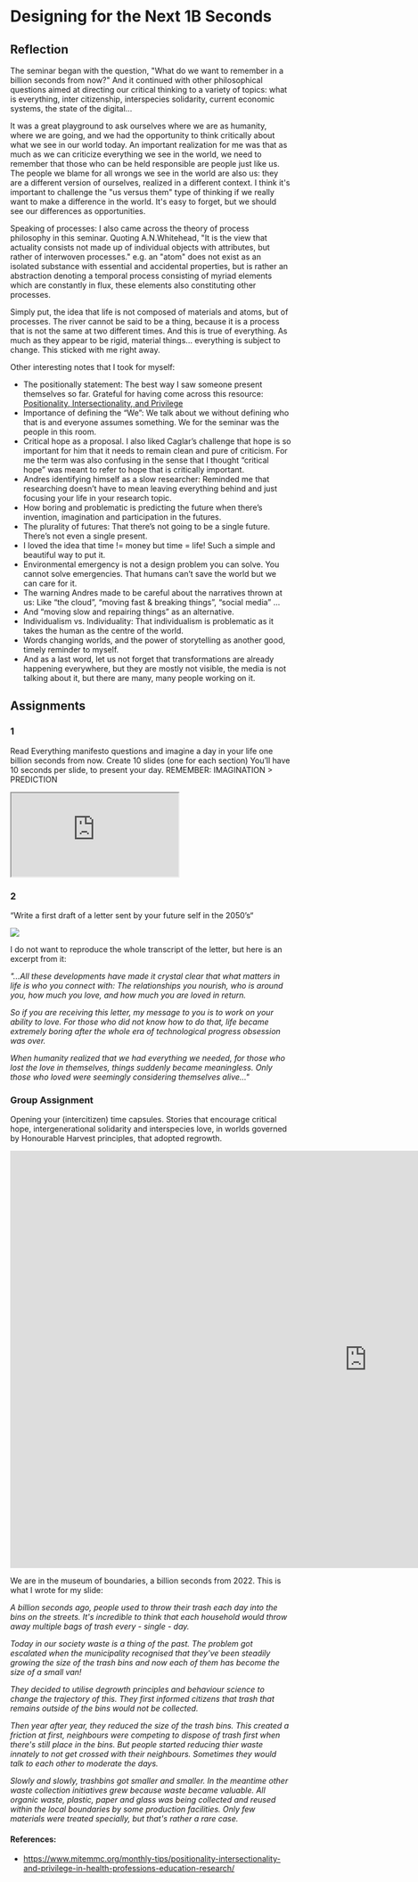 # Designing for the Next 1B Seconds

## Reflection

The seminar began with the question, "What do we want to remember in a billion seconds from now?" And it continued with other philosophical questions aimed at directing our critical thinking to a variety of topics: what is everything, inter citizenship, interspecies solidarity, current economic systems, the state of the digital...

It was a great playground to ask ourselves where we are as humanity, where we are going, and we had the opportunity to think critically about what we see in our world today. An important realization for me was that as much as we can criticize everything we see in the world, we need to remember that those who can be held responsible are people just like us. The people we blame for all wrongs we see in the world are also us: they are a different version of ourselves, realized in a different context. I think it's important to challenge the "us versus them" type of thinking if we really want to make a difference in the world. It's easy to forget, but we should see our differences as opportunities.

Speaking of processes: I also came across the theory of process philosophy in this seminar. Quoting A.N.Whitehead, "It is the view that actuality consists not made up of individual objects with attributes, but rather of interwoven processes."
e.g. an "atom" does not exist as an isolated substance with essential and accidental properties, but is rather an abstraction denoting a temporal process consisting of myriad elements which are constantly in flux, these elements also constituting other processes.

Simply put, the idea that life is not composed of materials and atoms, but of processes. The river cannot be said to be a thing, because it is a process that is not the same at two different times. And this is true of everything. As much as they appear to be rigid, material things... everything is subject to change. This sticked with me right away.


Other interesting notes that I took for myself:
* The positionally statement: The best way I saw someone present themselves so far. Grateful for having come across this resource: [Positionality, Intersectionality, and Privilege](https://www.mitemmc.org/monthly-tips/positionality-intersectionality-and-privilege-in-health-professions-education-research/)
* Importance of defining the “We”: We talk about we without defining who that is and everyone assumes something. We for the seminar was the people in this room.
* Critical hope as a proposal. I also liked Caglar’s challenge that hope is so important for him that it needs to remain clean and pure of criticism. For me the term was also confusing in the sense that I thought “critical hope” was meant to refer to hope that is critically important.
* Andres identifying himself as a slow researcher: Reminded me that researching doesn’t have to mean leaving everything behind and  just focusing your life in your research topic.
* How boring and problematic is predicting the future when there’s invention, imagination and participation in the futures.
* The plurality of futures: That there’s not going to be a single future. There’s not even a single present. 
* I loved the idea that time != money but time = life! Such a simple and beautiful way to put it.
* Environmental emergency is not a design problem  you can solve. You cannot solve emergencies. That humans can’t save the world but we can care for it.
* The warning Andres made to be careful about the narratives thrown at us: Like “the cloud”, “moving fast & breaking things”,  “social media” …
* And “moving slow and repairing things” as an alternative.
* Individualism vs. Individuality: That individualism is problematic as it takes the human as the centre of the world.
* Words changing worlds, and the power of storytelling as another good, timely reminder to myself.
* And as a last word, let us not forget that transformations are already happening everywhere, but they are mostly not visible, the media is not talking about it, but there are many, many people working on it.

## Assignments


###  1
Read Everything manifesto questions and imagine a day in your life one billion seconds from now. Create 10 slides (one for each section) You’ll have 10 seconds per slide, to present your day.
REMEMBER: IMAGINATION > PREDICTION

<iframe src="https://docs.google.com/document/d/e/2PACX-1vTm5S86fAd_Gvdq3YFSc09VODj1yCnR1WJmbm1wLAMV6orAzYone0J9Zs3PvC8AoraJx_O9teVWUCqF/pub?embedded=true"></iframe>

###  2
“Write a first draft of a letter sent by your future self in the 2050’s“

![](https://i.imgur.com/FAeg7FT.jpg)

I do not want to reproduce the whole transcript of the letter, but here is an excerpt from it:

*"...All these developments have made it crystal clear that what matters in life is who you connect with: The relationships you nourish, who is around you, how much you love, and how much you are loved in return.*

*So if you are receiving this letter, my message to you is to work on your ability to love. For those who did not know how to do that, life became extremely boring after the whole era of technological progress obsession was over.*

*When humanity realized that we had everything we needed, for those who lost the love in themselves, things suddenly became meaningless. Only those who loved were seemingly considering themselves alive..."*

### Group Assignment

Opening your (intercitizen) time capsules. Stories that encourage critical hope, intergenerational solidarity and interspecies love, in worlds governed by Honourable Harvest principles, that adopted regrowth.

<iframe src="https://docs.google.com/presentation/d/e/2PACX-1vRPYWQq8MEabiRsK4JLS5j5BPq6-3yAYwgAL0EQRa1DNiR5bEl34k_Qvg_IiW-YRw/embed?start=false&loop=false&delayms=5000" frameborder="0" width="1280" height="749" allowfullscreen="true" mozallowfullscreen="true" webkitallowfullscreen="true"></iframe>



We are in the museum of boundaries, a billion seconds from 2022. This is what I wrote for my slide: 

*A billion seconds ago, people used to throw their trash each day into the bins on the streets. It's incredible to think that each household would throw away multiple bags of trash every - single - day.*

*Today in our society waste is a thing of the past. The problem got escalated when the municipality recognised that they've been steadily growing the size of the trash bins and now each of them has become the size of a small van!*

*They decided to utilise degrowth principles and behaviour science to change the trajectory of this. They first informed citizens that trash that remains outside of the bins would not be collected.*

*Then year after year, they reduced the size of the trash bins. This created a friction at first, neighbours were competing to dispose of trash first when there's still place in the bins. But people started reducing thier waste innately to not get crossed with their neighbours. Sometimes they would talk to each other to moderate the days.*

*Slowly and slowly, trashbins got smaller and smaller. In the meantime other waste collection initiatives grew because waste became valuable. All organic waste, plastic, paper and glass was being collected and reused within the local boundaries by some production facilities. Only few materials were treated specially, but that's rather a rare case.*


#### References:
* https://www.mitemmc.org/monthly-tips/positionality-intersectionality-and-privilege-in-health-professions-education-research/